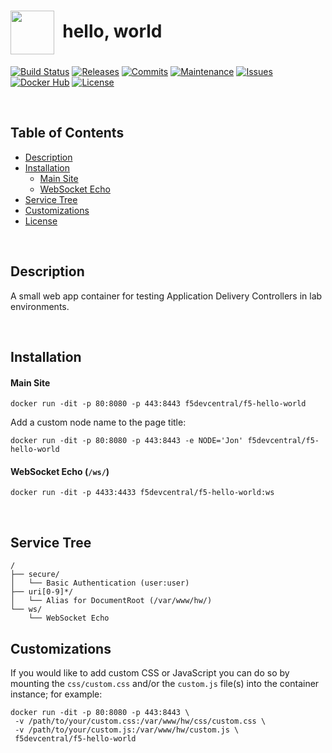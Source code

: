 # <img align="center" src="img/sno.svg" width="70">&nbsp;&nbsp;hello, world
[![Build Status](https://img.shields.io/travis/f5devcentral/f5-hello-world.svg)](https://travis-ci.org/f5devcentral/f5-hello-world)
[![Releases](https://img.shields.io/github/release/f5devcentral/f5-hello-world.svg)](https://github.com/f5devcentral/f5-hello-world/releases)
[![Commits](https://img.shields.io/github/commits-since/f5devcentral/f5-hello-world/v1.0.5.svg?label=commits%20since)](https://github.com/f5devcentral/f5-hello-world/commits/master)
[![Maintenance](https://img.shields.io/maintenance/yes/2018.svg)](https://github.com/f5devcentral/f5-hello-world/graphs/code-frequency)
[![Issues](https://img.shields.io/github/issues/f5devcentral/f5-hello-world.svg)](https://github.com/f5devcentral/f5-hello-world/issues)
[![Docker Hub](https://img.shields.io/docker/pulls/f5devcentral/f5-hello-world.svg)](https://hub.docker.com/r/f5devcentral/f5-hello-world/)
[![License](https://img.shields.io/badge/license-MIT-blue.svg)](/LICENSE)

&nbsp;&nbsp;

## Table of Contents
- [Description](#description)
- [Installation](#installation)
	- [Main Site](#main-site)
	- [WebSocket Echo](#websocket-echo)
- [Service Tree](#service-tree)
- [Customizations](#customizations)
- [License](LICENSE)

&nbsp;&nbsp;

## Description

A small web app container for testing Application Delivery Controllers in lab environments.

&nbsp;&nbsp;

## Installation

#### Main Site
```shell
docker run -dit -p 80:8080 -p 443:8443 f5devcentral/f5-hello-world
```

Add a custom node name to the page title:

```shell
docker run -dit -p 80:8080 -p 443:8443 -e NODE='Jon' f5devcentral/f5-hello-world
```

#### WebSocket Echo (`/ws/`)
```shell
docker run -dit -p 4433:4433 f5devcentral/f5-hello-world:ws
```

&nbsp;&nbsp;

## Service Tree
```
/
├── secure/
│   └── Basic Authentication (user:user)
├── uri[0-9]*/
│   └── Alias for DocumentRoot (/var/www/hw/)
└── ws/
    └── WebSocket Echo
```

## Customizations

If you would like to add custom CSS or JavaScript you can do so by mounting
the `css/custom.css` and/or the `custom.js` file(s) into the container instance;
for example:

```shell
docker run -dit -p 80:8080 -p 443:8443 \
 -v /path/to/your/custom.css:/var/www/hw/css/custom.css \
 -v /path/to/your/custom.js:/var/www/hw/custom.js \
 f5devcentral/f5-hello-world
```
